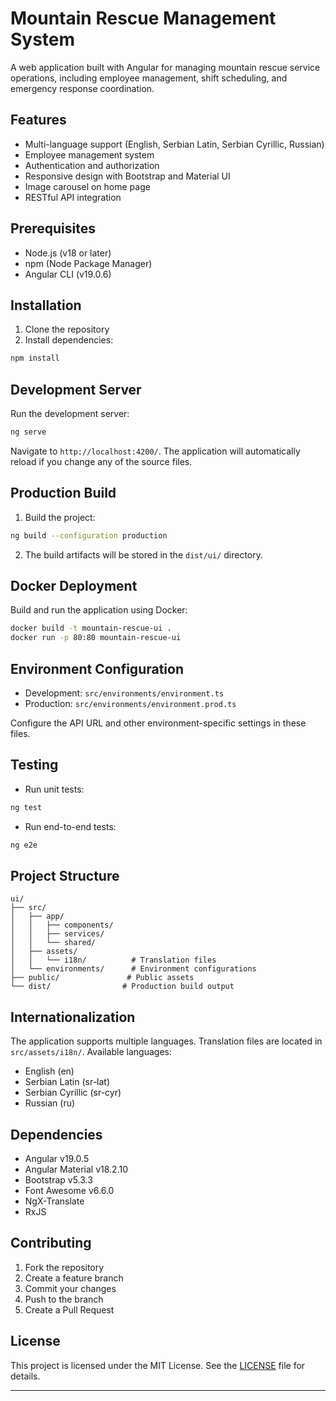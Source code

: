 # Mountain Rescue Management System

A web application built with Angular for managing mountain rescue service operations, including employee management, shift scheduling, and emergency response coordination.

## Features

- Multi-language support (English, Serbian Latin, Serbian Cyrillic, Russian)
- Employee management system
- Authentication and authorization
- Responsive design with Bootstrap and Material UI
- Image carousel on home page
- RESTful API integration

## Prerequisites

- Node.js (v18 or later)
- npm (Node Package Manager)
- Angular CLI (v19.0.6)

## Installation

1. Clone the repository
2. Install dependencies:
```bash
npm install
```

## Development Server

Run the development server:
```bash
ng serve
```
Navigate to `http://localhost:4200/`. The application will automatically reload if you change any of the source files.

## Production Build

1. Build the project:
```bash
ng build --configuration production
```

2. The build artifacts will be stored in the `dist/ui/` directory.

## Docker Deployment

Build and run the application using Docker:

```bash
docker build -t mountain-rescue-ui .
docker run -p 80:80 mountain-rescue-ui
```

## Environment Configuration

- Development: `src/environments/environment.ts`
- Production: `src/environments/environment.prod.ts`

Configure the API URL and other environment-specific settings in these files.

## Testing

- Run unit tests:
```bash
ng test
```

- Run end-to-end tests:
```bash
ng e2e
```

## Project Structure

```
ui/
├── src/
│   ├── app/
│   │   ├── components/
│   │   ├── services/
│   │   └── shared/
│   ├── assets/
│   │   └── i18n/          # Translation files
│   └── environments/      # Environment configurations
├── public/               # Public assets
└── dist/                # Production build output
```

## Internationalization

The application supports multiple languages. Translation files are located in `src/assets/i18n/`.
Available languages:
- English (en)
- Serbian Latin (sr-lat)
- Serbian Cyrillic (sr-cyr)
- Russian (ru)

## Dependencies

- Angular v19.0.5
- Angular Material v18.2.10
- Bootstrap v5.3.3
- Font Awesome v6.6.0
- NgX-Translate
- RxJS

## Contributing

1. Fork the repository
2. Create a feature branch
3. Commit your changes
4. Push to the branch
5. Create a Pull Request

## License

This project is licensed under the MIT License. See the [LICENSE](LICENSE) file for details.

---


